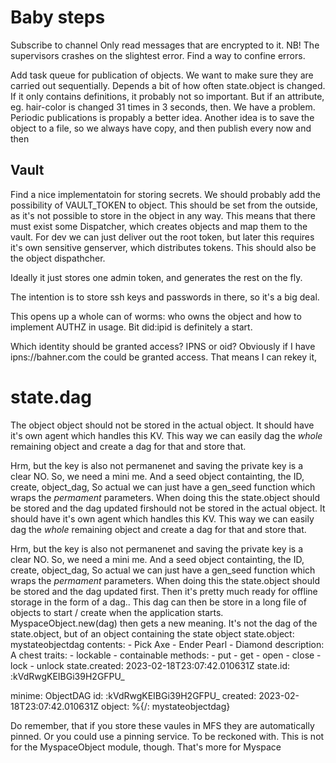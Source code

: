 # Baby steps

Subscribe to channel
Only read messages that are encrypted to it.
NB! The supervisors crashes on the slightest error. Find a way to confine errors.

Add task queue for publication of objects. We want to make sure they are carried out sequentially.
Depends a bit of how often state.object is changed. If it only contains definitions, it probably not so important.
But if an attribute, eg. hair-color is changed 31 times in 3 seconds, then.  We have a problem. Periodic publications is propably a better idea.
Another idea is to save the object to a file, so we always have copy, and then publish every now and then

Vault
---

Find a nice implementatoin for storing secrets. We should probably add the possibility of  VAULT_TOKEN to object. This should be set from the outside, as it's not possible to store in the object in any way. This means that there must exist some Dispatcher, which creates objects and map them to the vault. For dev we can just deliver out the root token, but later this requires it's own sensitive genserver, which distributes tokens. This should also be the object dispathcher.

Ideally it just stores one admin token, and generates the rest on the fly.

The intention is to store ssh keys and passwords in there, so it's a big deal.

This opens up a whole can of worms: who owns the object and how to implement AUTHZ in usage. Bit did:ipid is definitely a start.

Which identity should be granted access? IPNS or oid? Obviously if I have ipns://bahner.com the could be granted access. That means I can rekey it, 

# state.dag
The object object should not be stored in the actual object. It should have it's own agent which handles this KV. This way we can easily dag the *whole* remaining object and create a dag for that and store that.

Hrm, but the key is also not permanenet and saving the private key is a clear NO. So, we need a mini me. And a seed object containting, the ID, create, object_dag, So actual we can just have a gen_seed function which wraps the *permament* parameters. When doing this the state.object should be stored and the dag updated firshould not be stored in the actual object. It should have it's own agent which handles this KV. This way we can easily dag the *whole* remaining object and create a dag for that and store that.

Hrm, but the key is also not permanenet and saving the private key is a clear NO. So, we need a mini me. And a seed object containting, the ID, create, object_dag, So actual we can just have a gen_seed function which wraps the *permament* parameters. When doing this the state.object should be stored and the dag updated first. Then it's pretty much ready for offline storage in the form of a dag..
This dag can then be store in a long file of objects to start / create when the application starts.
MyspaceObject.new(dag) then gets a new meaning. It's not the dag of the state.object, but of an object containing the state object
state.object: mystateobjectdag
  contents:
    - Pick Axe
    - Ender Pearl
    - Diamond
  description: A chest
  traits:
    - lockable
    - containable
  methods:
    - put
    - get
    - open
    - close
    - lock
    - unlock
  state.created: 2023-02-18T23:07:42.010631Z
  state.id: :kVdRwgKEIBGi39H2GFPU_
  
  minime: ObjectDAG
    id: :kVdRwgKEIBGi39H2GFPU_
    created: 2023-02-18T23:07:42.010631Z
    object: %{/: mystateobjectdag}

Do remember, that if you store these vaules in MFS they are automatically pinned. Or you could use a pinning service. To be reckoned with.
This is not for the MyspaceObject module, though. That's more for Myspace
